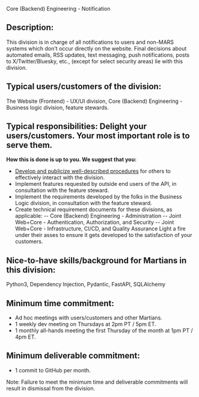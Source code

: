 Core (Backend) Engineering - Notification

## Description:
This division is in charge of all notifications to users and non-MARS systems which don't occur directly on the website. Final decisions about automated emails, RSS updates, text messaging, push notifications, posts to X/Twitter/Bluesky, etc., (except for select security areas) lie with this division.

## Typical users/customers of the division:
The Website (Frontend) - UX/UI division, Core (Backend) Engineering - Business logic division, feature stewards.

## Typical responsibilities: Delight your users/customers. Your most important role is to serve them.
**How this is done is up to you. We suggest that you:**
- [Develop and publicize well-described procedures](./procedures.md) for others to effectively interact with the division.
- Implement features requested by outside end users of the API, in consultation with the feature steward.
- Implement the requirements developed by the folks in the Business Logic division, in consultation with the feature steward.
- Create technical requirement documents for these divisions, as applicable:
-- Core (Backend) Engineering - Administration
-- Joint Web+Core - Authentication, Authorization, and Security
-- Joint Web+Core - Infrastructure, CI/CD, and Quality Assurance
Light a fire under their asses to ensure it gets developed to the satisfaction of your customers.

## Nice-to-have skills/background for Martians in this division:
Python3, Dependency Injection, Pydantic, FastAPI, SQLAlchemy

## Minimum time commitment:
- Ad hoc meetings with users/customers and other Martians.
- 1 weekly dev meeting on Thursdays at 2pm PT / 5pm ET.
- 1 monthly all-hands meeting the first Thursday of the month at 1pm PT / 4pm ET.

## Minimum deliverable commitment:
- 1 commit to GitHub per month.

Note: Failure to meet the minimum time and deliverable commitments will result in dismissal from the division.